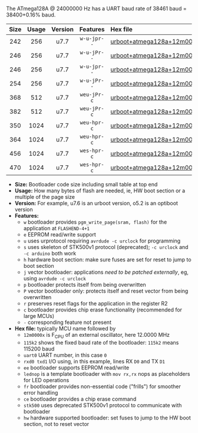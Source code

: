 The ATmega128A @ 24000000 Hz has a UART baud rate of 38461 baud = 38400+0.16% baud.

|Size|Usage|Version|Features|Hex file|
|:-:|:-:|:-:|:-:|:--|
|242|256|u7.7|`w-u-jpr--`|[urboot+atmega128a+12m0000x+++19k2_uart1_rxd2_txd3_lednop.hex](https://raw.githubusercontent.com/stefanrueger/urboot.hex/main/mcus/atmega128a/external_oscillator/fcpu+12m0000_Hz/br+++19k2_bps/urboot+atmega128a+12m0000x+++19k2_uart1_rxd2_txd3_lednop.hex)|
|246|256|u7.7|`w-u-jPr--`|[urboot+atmega128a+12m0000x+++19k2_uart0_rxe0_txe1_lednop.hex](https://raw.githubusercontent.com/stefanrueger/urboot.hex/main/mcus/atmega128a/external_oscillator/fcpu+12m0000_Hz/br+++19k2_bps/urboot+atmega128a+12m0000x+++19k2_uart0_rxe0_txe1_lednop.hex)|
|246|256|u7.7|`w-u-jpr--`|[urboot+atmega128a+12m0000x+++19k2_uart0_rxe0_txe1_lednop_fr.hex](https://raw.githubusercontent.com/stefanrueger/urboot.hex/main/mcus/atmega128a/external_oscillator/fcpu+12m0000_Hz/br+++19k2_bps/urboot+atmega128a+12m0000x+++19k2_uart0_rxe0_txe1_lednop_fr.hex)|
|254|256|u7.7|`w-u-jPr--`|[urboot+atmega128a+12m0000x+++19k2_uart1_rxd2_txd3.hex](https://raw.githubusercontent.com/stefanrueger/urboot.hex/main/mcus/atmega128a/external_oscillator/fcpu+12m0000_Hz/br+++19k2_bps/urboot+atmega128a+12m0000x+++19k2_uart1_rxd2_txd3.hex)|
|368|512|u7.7|`weu-jPr-c`|[urboot+atmega128a+12m0000x+++19k2_uart0_rxe0_txe1_ee_lednop_fr_ce.hex](https://raw.githubusercontent.com/stefanrueger/urboot.hex/main/mcus/atmega128a/external_oscillator/fcpu+12m0000_Hz/br+++19k2_bps/urboot+atmega128a+12m0000x+++19k2_uart0_rxe0_txe1_ee_lednop_fr_ce.hex)|
|382|512|u7.7|`weu-jPr-c`|[urboot+atmega128a+12m0000x+++19k2_uart1_rxd2_txd3_ee_lednop_fr_ce.hex](https://raw.githubusercontent.com/stefanrueger/urboot.hex/main/mcus/atmega128a/external_oscillator/fcpu+12m0000_Hz/br+++19k2_bps/urboot+atmega128a+12m0000x+++19k2_uart1_rxd2_txd3_ee_lednop_fr_ce.hex)|
|350|1024|u7.7|`weu-hpr-c`|[urboot+atmega128a+12m0000x+++19k2_uart0_rxe0_txe1_ee_lednop_fr_ce_hw.hex](https://raw.githubusercontent.com/stefanrueger/urboot.hex/main/mcus/atmega128a/external_oscillator/fcpu+12m0000_Hz/br+++19k2_bps/urboot+atmega128a+12m0000x+++19k2_uart0_rxe0_txe1_ee_lednop_fr_ce_hw.hex)|
|364|1024|u7.7|`weu-hpr-c`|[urboot+atmega128a+12m0000x+++19k2_uart1_rxd2_txd3_ee_lednop_fr_ce_hw.hex](https://raw.githubusercontent.com/stefanrueger/urboot.hex/main/mcus/atmega128a/external_oscillator/fcpu+12m0000_Hz/br+++19k2_bps/urboot+atmega128a+12m0000x+++19k2_uart1_rxd2_txd3_ee_lednop_fr_ce_hw.hex)|
|456|1024|u7.7|`wes-hpr-c`|[urboot+atmega128a+12m0000x+++19k2_uart0_rxe0_txe1_ee_lednop_fr_ce_stk500_hw.hex](https://raw.githubusercontent.com/stefanrueger/urboot.hex/main/mcus/atmega128a/external_oscillator/fcpu+12m0000_Hz/br+++19k2_bps/urboot+atmega128a+12m0000x+++19k2_uart0_rxe0_txe1_ee_lednop_fr_ce_stk500_hw.hex)|
|470|1024|u7.7|`wes-hpr-c`|[urboot+atmega128a+12m0000x+++19k2_uart1_rxd2_txd3_ee_lednop_fr_ce_stk500_hw.hex](https://raw.githubusercontent.com/stefanrueger/urboot.hex/main/mcus/atmega128a/external_oscillator/fcpu+12m0000_Hz/br+++19k2_bps/urboot+atmega128a+12m0000x+++19k2_uart1_rxd2_txd3_ee_lednop_fr_ce_stk500_hw.hex)|

- **Size:** Bootloader code size including small table at top end
- **Usage:** How many bytes of flash are needed, ie, HW boot section or a multiple of the page size
- **Version:** For example, u7.6 is an urboot version, o5.2 is an optiboot version
- **Features:**
  + `w` bootloader provides `pgm_write_page(sram, flash)` for the application at `FLASHEND-4+1`
  + `e` EEPROM read/write support
  + `u` uses urprotocol requiring `avrdude -c urclock` for programming
  + `s` uses skeleton of STK500v1 protocol (deprecated); `-c urclock` and `-c arduino` both work
  + `h` hardware boot section: make sure fuses are set for reset to jump to boot section
  + `j` vector bootloader: applications *need to be patched externally*, eg, using `avrdude -c urclock`
  + `p` bootloader protects itself from being overwritten
  + `P` vector bootloader only: protects itself and reset vector from being overwritten
  + `r` preserves reset flags for the application in the register R2
  + `c` bootloader provides chip erase functionality (recommended for large MCUs)
  + `-` corresponding feature not present
- **Hex file:** typically MCU name followed by
  + `12m0000x` is F<sub>CPU</sub> of an external oscillator, here 12.0000 MHz
  + `115k2` shows the fixed baud rate of the bootloader: `115k2` means 115200 baud
  + `uart0` UART number, in this case `0`
  + `rxd0 txd1` I/O using, in this example, lines RX `D0` and TX `D1`
  + `ee` bootloader supports EEPROM read/write
  + `lednop` is a template bootloader with `mov rx,rx` nops as placeholders for LED operations
  + `fr` bootloader provides non-essential code ("frills") for smoother error handling
  + `ce` bootloader provides a chip erase command
  + `stk500` uses deprecated STK500v1 protocol to communicate with bootloader
  + `hw` hardware supported bootloader: set fuses to jump to the HW boot section, not to reset vector
